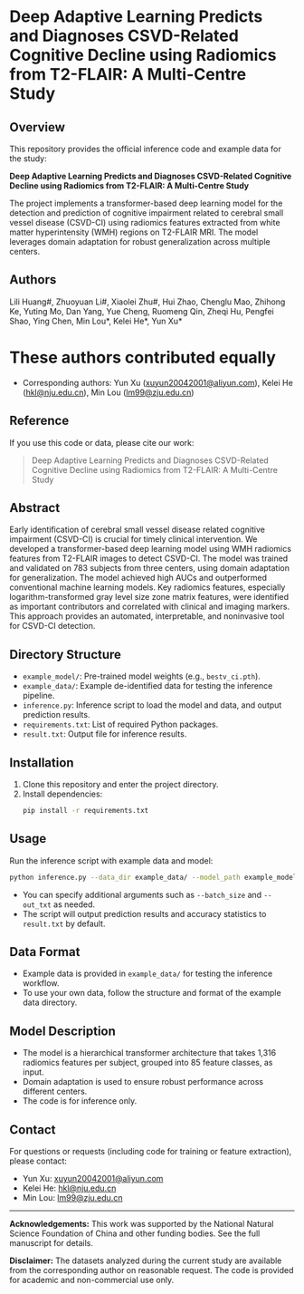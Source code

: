 # Deep Adaptive Learning Predicts and Diagnoses CSVD-Related Cognitive Decline using Radiomics from T2-FLAIR: A Multi-Centre Study

## Overview
This repository provides the official inference code and example data for the study:

**Deep Adaptive Learning Predicts and Diagnoses CSVD-Related Cognitive Decline using Radiomics from T2-FLAIR: A Multi-Centre Study**

The project implements a transformer-based deep learning model for the detection and prediction of cognitive impairment related to cerebral small vessel disease (CSVD-CI) using radiomics features extracted from white matter hyperintensity (WMH) regions on T2-FLAIR MRI. The model leverages domain adaptation for robust generalization across multiple centers.

## Authors
Lili Huang#, Zhuoyuan Li#, Xiaolei Zhu#, Hui Zhao, Chenglu Mao, Zhihong Ke, Yuting Mo, Dan Yang, Yue Cheng, Ruomeng Qin, Zheqi Hu, Pengfei Shao, Ying Chen, Min Lou*, Kelei He*, Yun Xu*

# These authors contributed equally
* Corresponding authors: Yun Xu (xuyun20042001@aliyun.com), Kelei He (hkl@nju.edu.cn), Min Lou (lm99@zju.edu.cn)

## Reference
If you use this code or data, please cite our work:
> Deep Adaptive Learning Predicts and Diagnoses CSVD-Related Cognitive Decline using Radiomics from T2-FLAIR: A Multi-Centre Study

## Abstract
Early identification of cerebral small vessel disease related cognitive impairment (CSVD-CI) is crucial for timely clinical intervention. We developed a transformer-based deep learning model using WMH radiomics features from T2-FLAIR images to detect CSVD-CI. The model was trained and validated on 783 subjects from three centers, using domain adaptation for generalization. The model achieved high AUCs and outperformed conventional machine learning models. Key radiomics features, especially logarithm-transformed gray level size zone matrix features, were identified as important contributors and correlated with clinical and imaging markers. This approach provides an automated, interpretable, and noninvasive tool for CSVD-CI detection.

## Directory Structure
- `example_model/`: Pre-trained model weights (e.g., `bestv_ci.pth`).
- `example_data/`: Example de-identified data for testing the inference pipeline.
- `inference.py`: Inference script to load the model and data, and output prediction results.
- `requirements.txt`: List of required Python packages.
- `result.txt`: Output file for inference results.

## Installation
1. Clone this repository and enter the project directory.
2. Install dependencies:
   ```bash
   pip install -r requirements.txt
   ```

## Usage
Run the inference script with example data and model:
```bash
python inference.py --data_dir example_data/ --model_path example_model/bestv_ci.pth
```
- You can specify additional arguments such as `--batch_size` and `--out_txt` as needed.
- The script will output prediction results and accuracy statistics to `result.txt` by default.

## Data Format
- Example data is provided in `example_data/` for testing the inference workflow.
- To use your own data, follow the structure and format of the example data directory.

## Model Description
- The model is a hierarchical transformer architecture that takes 1,316 radiomics features per subject, grouped into 85 feature classes, as input.
- Domain adaptation is used to ensure robust performance across different centers.
- The code is for inference only. 

## Contact
For questions or requests (including code for training or feature extraction), please contact:
- Yun Xu: xuyun20042001@aliyun.com
- Kelei He: hkl@nju.edu.cn
- Min Lou: lm99@zju.edu.cn

---

**Acknowledgements:**
This work was supported by the National Natural Science Foundation of China and other funding bodies. See the full manuscript for details.

**Disclaimer:**
The datasets analyzed during the current study are available from the corresponding author on reasonable request. The code is provided for academic and non-commercial use only. 